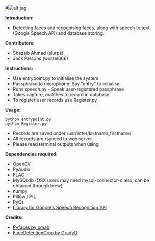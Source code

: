 #![alt tag](http://i.imgur.com/FFLYOQt.png)

**Introduction:**
* Detecting faces and recognising faces, along with speech to text (Google Speech API) and database storing. 

**Contributors:**
* Shazaib Ahmad (sIurps)
* Jack Parsons  (worzel666)

**Instructions:**
* Use entrypoint.py to initialise the system
* Passphrase to microphone: Say "entry" to initialise 
* Runs speech.py - Speak user-registered passphrase
* Takes capture, matches to record in database
* To register user records use Register.py

**Usage:**

	python entrypoint.py
	python Register.py
	

* Records are saved under /usr/letter/lastname_firstname/
* All records are rsynced to web server. 
* Please read terminal outputs when using
	
**Dependencies required:**
* OpenCV
* PyAudio
* FLAC
* MySQLdb (OSX users may need mysql-connector-c also, can be obtained through brew)
* numpy
* Pillow / PIL
* PyQt 
* [Library for Google's Speech Recognition API](https://pypi.python.org/pypi/SpeechRecognition/)

<!-- **To-do:**
* Finish GUI / Polish
* Ensure user exists in the database (as well as being "active") before letting them in
* Test for compatability with administrator portal
* Check user's status is "active" in the system
* Read only for speech.txt(?)
* Program to executables and package files to port dependencies  -->

**Credits:**
* [Pyfaces by omab](https://github.com/omab/faces/tree/master/pyfaces)
* [FaceDetectionCrop by GradyD](https://github.com/GradyD/FaceDetectionCrop)



